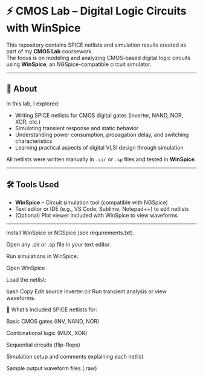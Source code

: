 # ⚡ CMOS Lab – Digital Logic Circuits with WinSpice

This repository contains SPICE netlists and simulation results created as part of my **CMOS Lab** coursework.  
The focus is on modeling and analyzing CMOS-based digital logic circuits using **WinSpice**, an NGSpice-compatible circuit simulator.

---

## 📌 About

In this lab, I explored:
- Writing SPICE netlists for CMOS digital gates (inverter, NAND, NOR, XOR, etc.)
- Simulating transient response and static behavior
- Understanding power consumption, propagation delay, and switching characteristics
- Learning practical aspects of digital VLSI design through simulation

All netlists were written manually in `.cir` or `.sp` files and tested in **WinSpice**.

---

## 🛠️ Tools Used

- **WinSpice** – Circuit simulation tool (compatible with NGSpice)
- Text editor or IDE (e.g., VS Code, Sublime, Notepad++) to edit netlists
- (Optional) Plot viewer included with WinSpice to view waveforms

---

Install WinSpice or NGSpice (see requirements.txt).

Open any .cir or .sp file in your text editor.

Run simulations in WinSpice:

Open WinSpice

Load the netlist:

bash
Copy
Edit
source inverter.cir
Run transient analysis or view waveforms.

📖 What’s Included
SPICE netlists for:

Basic CMOS gates (INV, NAND, NOR)

Combinational logic (MUX, XOR)

Sequential circuits (flip-flops)

Simulation setup and comments explaining each netlist

Sample output waveform files (.raw)
